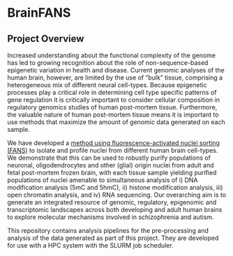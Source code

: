 # BrainFANS

## Project Overview

Increased understanding about the functional complexity of the genome has led to growing recognition about the role of non-sequence-based epigenetic variation in health and disease. Current genomic analyses of the human brain, however, are limited by the use of “bulk” tissue, comprising a heterogeneous mix of different neural cell-types. Because epigenetic processes play a critical role in determining cell type specific patterns of gene regulation it is critically important to consider cellular composition in regulatory genomics studies of human post-mortem tissue. Furthermore, the valuable nature of human post-mortem tissue means it is important to use methods that maximize the amount of genomic data generated on each sample.

We have developed a [method using fluorescence-activated nuclei sorting (FANS)](https://dx.doi.org/10.17504/protocols.io.bmh2k38e) to isolate and profile nuclei from different human brain cell-types. We demonstrate that this can be used to robustly purify populations of neuronal, oligodendrocytes and other (glial) origin nuclei from adult and fetal post-mortem frozen brain, with each tissue sample yielding purified populations of nuclei amenable to simultaneous analysis of i) DNA modification analysis (5mC and 5hmC), ii) histone modification analysis, iii) open chromatin analysis, and iv) RNA sequencing. Our overarching aim is to generate an integrated resource of genomic, regulatory, epigenomic and transcriptomic landscapes across both developing and adult human brains to explore molecular mechanisms involved in schizophrenia and autism.

This repository contains analysis pipelines for the pre-processing and analysis of the data generated as part of this project. They are developed for use with a HPC system with the SLURM job scheduler. 
